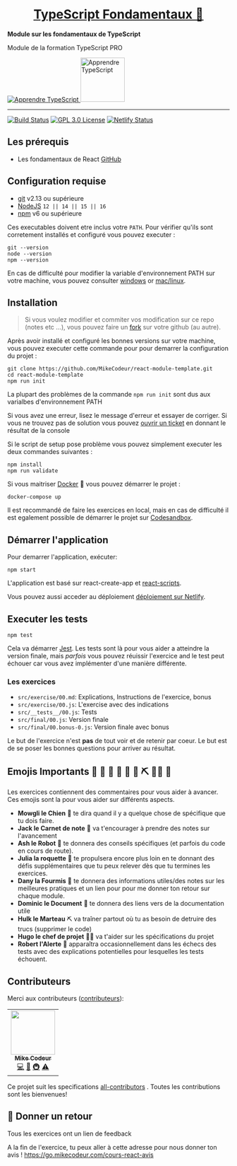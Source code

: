 <div>
  <h1 align="center"><a href="https://go.mikecodeur.com/react-mastery">TypeScript Fondamentaux 🚀 </a></h1>
  <strong>
    Module sur les fondamentaux de TypeScript 
  </strong>
  <p>
    Module de la formation TypeScript PRO
  </p>

  <a href="https://go.mikecodeur.com/typescript-pro">
    <img 
      alt="Apprendre TypeScript"
      src="https://mikecodeur.com/mike/assets/courses/ts-pro.png"
    />
  </a>
 
  <a href="https://go.mikecodeur.com/typescript-pro" >
    <img width="100"
      alt="Apprendre TypeScript"
      src="https://mikecodeur.com/mike/assets/mikecodeur-trans.png"
    />
  </a>
 
</div>

<hr />

<!-- prettier-ignore-start -->
[![Build Status][build-badge]][build]
[![GPL 3.0 License][license-badge]][license]
[![Netlify Status][netlify-badge]][netlify]
<!-- prettier-ignore-end -->

## Les prérequis

- Les fondamentaux de React
  [GitHub](https://github.com/MikeCodeur/react-fondamentaux)

## Configuration requise

- [git][git] v2.13 ou supérieure
- [NodeJS][node] `12 || 14 || 15 || 16`
- [npm][npm] v6 ou supérieure

Ces executables doivent etre inclus votre `PATH`. Pour vérifier qu'ils sont
corretement installés et configuré vous pouvez executer :

```shell
git --version
node --version
npm --version
```

En cas de difficulté pour modifier la variable d'environnement PATH sur votre
machine, vous pouvez consulter [windows][win-path] or [mac/linux][mac-path].

## Installation

> Si vous voulez modifier et commiter vos modification sur ce repo (notes etc
> ...), vous pouvez faire un
> [fork](https://docs.github.com/en/free-pro-team@latest/github/getting-started-with-github/fork-a-repo)
> sur votre github (au autre).

Après avoir installé et configuré les bonnes versions sur votre machine, vous
pouvez executer cette commande pour pour demarrer la configuration du projet :

```
git clone https://github.com/MikeCodeur/react-module-template.git
cd react-module-template
npm run init
```

La plupart des problèmes de la commande `npm run init` sont dus aux varialbes
d'environnement PATH

Si vous avez une erreur, lisez le message d'erreur et essayer de corriger. Si
vous ne trouvez pas de solution vous pouvez [ouvrir un ticket][issue] en donnant
le résultat de la console

Si le script de setup pose problème vous pouvez simplement executer les deux
commandes suivantes :

```
npm install
npm run validate
```

Si vous maitriser [Docker](https://www.docker.com/products/docker-desktop) 🐳
vous pouvez démarrer le projet :

```
docker-compose up
```

Il est recommandé de faire les exercices en local, mais en cas de difficulté il
est egalement possible de démarrer le projet sur
[Codesandbox](https://codesandbox.io/s/holy-dust-59gp9).

## Démarrer l'application

Pour demarrer l'application, exécuter:

```shell
npm start
```

L'application est basé sur react-create-app et
[react-scripts](https://create-react-app.dev/).

Vous pouvez aussi acceder au déploiement
[déploiement sur Netlify](https://react-prerequis-debutant.mikecodeur.com/).

## Executer les tests

```shell
npm test
```

Cela va démarrer [Jest](https://jestjs.io/). Les tests sont là pour vous aider a
atteindre la version finale, mais _parfois_ vous pouvez réuissir l'exercice and
le test peut échouer car vous avez implémenter d'une manière différente.

### Les exercices

- `src/exercise/00.md`: Explications, Instructions de l'exercice, bonus
- `src/exercise/00.js`: L'exercise avec des indications
- `src/__tests__/00.js`: Tests
- `src/final/00.js`: Version finale
- `src/final/00.bonus-0.js`: Version finale avec bonus

Le but de l'exercice n'est **pas** de tout voir et de retenir par coeur. Le but
est de se poser les bonnes questions pour arriver au résultat.

## Emojis Importants 🐶 📝 🤖 🚀 🐜 📑 ⛏️ 👨‍✈️ 🚨

Les exercices contiennent des commentaires pour vous aider à avancer. Ces emojis
sont la pour vous aider sur différents aspects.

- **Mowgli le Chien** 🐶 te dira quand il y a quelque chose de spécifique que tu
  dois faire.
- **Jack le Carnet de note** 📝 va t'encourager à prendre des notes sur
  l'avancement
- **Ash le Robot** 🤖 te donnera des conseils spécifiques (et parfois du code en
  cours de route).
- **Julia la roquette** 🚀 te propulsera encore plus loin en te donnant des
  défis supplémentaires que tu peux relever dès que tu termines les exercices.
- **Dany la Fourmis** 🐜 te donnera des informations utiles/des notes sur les
  meilleures pratiques et un lien pour pour me donner ton retour sur chaque
  module.
- **Dominic le Document** 📑 te donnera des liens vers de la documentation utile
- **Hulk le Marteau** ⛏️ va traîner partout où tu as besoin de detruire des
  trucs (supprimer le code)
- **Hugo le chef de projet** 👨‍✈️ va t'aider sur les spécifications du projet
- **Robert l'Alerte** 🚨 apparaîtra occasionnellement dans les échecs des tests
  avec des explications potentielles pour lesquelles les tests échouent.

## Contributeurs

Merci aux contributeurs
([contributeurs](https://github.com/all-contributors/all-contributors)):

<!-- ALL-CONTRIBUTORS-LIST:START - Do not remove or modify this section -->
<!-- prettier-ignore-start -->
<!-- markdownlint-disable -->
<table>
  <tr>
    <td align="center"><a href="https://mikecodeur.com"><img src="https://avatars.githubusercontent.com/u/595162?v=4?s=100" width="100px;" alt=""/><br /><sub><b>Mike Codeur</b></sub></a><br /><a href="https://github.com/mikecodeur/react-module-template/commits?author=mikecodeur" title="Code">💻</a> <a href="https://github.com/mikecodeur/react-module-template/commits?author=mikecodeur" title="Documentation">📖</a> <a href="#infra-mikecodeur" title="Infrastructure (Hosting, Build-Tools, etc)">🚇</a> <a href="https://github.com/mikecodeur/react-module-template/commits?author=mikecodeur" title="Tests">⚠️</a></td>
  </tr>
  
</table>

<!-- markdownlint-restore -->
<!-- prettier-ignore-end -->

<!-- ALL-CONTRIBUTORS-LIST:END -->

Ce projet suit les specifications
[all-contributors](https://github.com/all-contributors/all-contributors) .
Toutes les contributions sont les bienvenues!

## 🐜 Donner un retour

Tous les exercices ont un lien de feedback

A la fin de l'exercice, tu peux aller à cette adresse pour nous donner ton avis
! https://go.mikecodeur.com/cours-react-avis

<!-- prettier-ignore-start -->
[npm]: https://www.npmjs.com/
[node]: https://nodejs.org
[git]: https://git-scm.com/
[build-badge]: https://img.shields.io/github/workflow/status/MikeCodeur/react-module-template/installation
[build]: https://github.com/MikeCodeur/react-module-template/actions
[netlify-badge]: https://api.netlify.com/api/v1/badges/3bf97d4c-9be9-4459-a6b5-2c9a4c3ca533/deploy-status
[netlify]: https://app.netlify.com/sites/pensive-stonebraker-de3913/deploys
[license-badge]: https://img.shields.io/badge/license-GPL%203.0%20License-blue.svg?style=flat-square
[license]: https://github.com/mikecodeur/react-module-template/blob/main/LICENSE
[all-contributors]: https://github.com/mikecodeur/all-contributors
[all-contributors-badge]: https://img.shields.io/github/all-contributors/mikecodeur/react-module-template?color=orange&style=flat-square
[win-path]: https://tutorielsgeek.com/comment-definir-des-variables-denvironnement-dans-windows-10/
[mac-path]: https://support.apple.com/fr-tn/guide/terminal/apd382cc5fa-4f58-4449-b20a-41c53c006f8f/mac
[issue]: https://github.com/mikecodeur/react-module-template/issues/new
<!-- prettier-ignore-end -->
